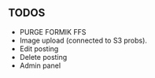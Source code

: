 ## TODOS

- PURGE FORMIK FFS
- Image upload (connected to S3 probs).
- Edit posting
- Delete posting
- Admin panel
